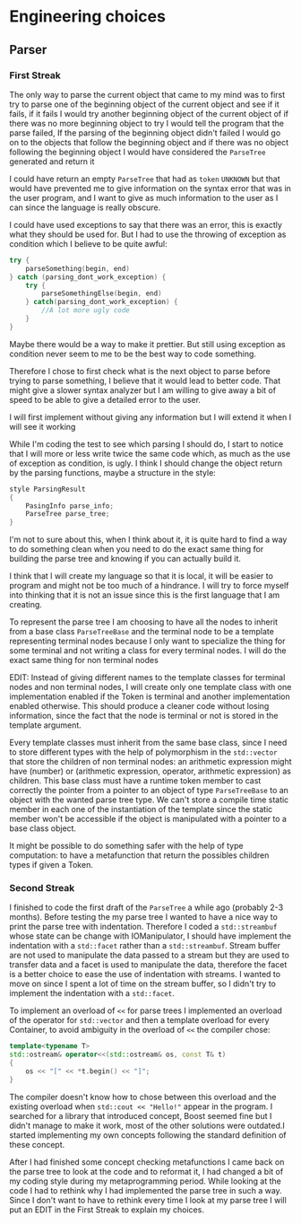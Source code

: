 <!-- vim: set spell spelllang=en_us: -->
# Engineering choices

## Parser

### First Streak

The only way to parse the current object that came to my mind was to first
try to parse one of the beginning object of the current object
and see if it fails, if it fails I would try another beginning
object of the current object of if there was no more beginning object
to try I would tell the program that the parse failed, If the
parsing of the beginning object didn't failed I would go on to
the objects that follow the beginning object and if there was no
object following the beginning object I would have considered
the `ParseTree` generated and return it

I could have return an empty `ParseTree` that had as `token`
`UNKNOWN` but that would have prevented me to give information
on the syntax error that was in the user program, and I want to
give as much information to the user as I can since the
language is really obscure.

I could have used exceptions to say that there was an error, this
is exactly what they should be used for. But I had to use the
throwing of exception as condition which I believe to be quite awful:
```cpp
try {
	parseSomething(begin, end)
} catch (parsing_dont_work_exception) {
	try {
		parseSomethingElse(begin, end)
	} catch(parsing_dont_work_exception) {
		//A lot more ugly code
	}
}
```
Maybe there would be a way to make it prettier. But still using
exception as condition never seem to me to be the best way to
code something.

Therefore I chose to first check what is the next object to
parse before trying to parse something, I believe that it would
lead to better code. That might give a slower syntax analyzer
but I am willing to give away a bit of speed to be able to give
a detailed error to the user.

I will first implement without giving any information but I will
extend it when I will see it working

While I'm coding the test to see which parsing I should do, I start
to notice that I will more or less write twice the same code which,
as much as the use of exception as condition, is ugly. I think
I should change the object return by the parsing functions,
maybe a structure in the style:
```cpp
style ParsingResult
{
	PasingInfo parse_info;
	ParseTree parse_tree;
}
```
I'm not to sure about this, when I think about it, it is quite
hard to find a way to do something clean when you need to
do the exact same thing for building the parse tree and knowing if you can actually
build it.

I think that I will create my language so that it is local, it
will be easier to program and might not be too much of a hindrance.
I will try to force myself into thinking that it is not an issue
since this is the first language that I am creating.

To represent the parse tree I am choosing to have all the nodes
to inherit from a base class `ParseTreeBase` and the terminal node
to be a template representing terminal nodes because I only want to
specialize the thing for some terminal and not writing a class
for every terminal nodes. I will do the exact same thing for non
terminal nodes

EDIT:
Instead of giving different names to the template classes
for terminal nodes and non terminal nodes, I will create
only one template class with one implementation enabled
if the Token is terminal and another implementation enabled
otherwise. This should produce a cleaner code without losing
information, since the fact that the node is terminal or not
is stored in the template argument.

Every template classes must inherit from the same base class,
since I need to store different types with the help
of polymorphism in the `std::vector` that
store the children of non terminal nodes: an arithmetic expression
might have (number) or (arithmetic expression, operator,
arithmetic expression) as children. This base class must have
a runtime token member to cast correctly the pointer from a
pointer to an object of type `ParseTreeBase` to an object
with the wanted parse tree type. We can't store a compile
time static member in each one of the instantiation of
the template since the static member won't be accessible
if the object is manipulated with a pointer to a base
class object.

It might be possible to
do something safer with the help of type computation: to have
a metafunction that return the possibles children types if given
a Token.


### Second Streak

I finished to code the first draft of the `ParseTree` a while ago
(probably 2-3 months). Before testing the my parse tree I wanted
to have a nice way to print the parse tree with indentation. Therefore
I coded a `std::streambuf` whose state can be change with IOManipulator,
I should have implement the indentation with a `std::facet` rather
than a `std::streambuf`. Stream buffer are not used to manipulate
the data passed to a stream but they are used to transfer data and
a facet is used to manipulate the data, therefore the facet is
a better choice to ease the use of indentation with streams.
I wanted to move on since I spent a lot of time on the stream buffer,
so I didn't try to implement the indentation with a `std::facet`.

To implement an overload of `<<` for parse trees I implemented
an overload of the operator for `std::vector` and then a
template overload for every Container, to avoid ambiguity in
the overload of `<<` the compiler chose:
```cpp
template<typename T>
std::ostream& operator<<(std::ostream& os, const T& t)
{
	os << "[" << *t.begin() << "]";
}
```
The compiler doesn't know how to chose between this overload and
the existing overload when `std::cout << "Hello!"` appear in
the program. I searched for a library that introduced concept,
Boost seemed fine but I didn't manage to make it work, most
of the other solutions were outdated.I started implementing
my own concepts following the standard definition of these concept.

After I had finished some concept checking metafunctions I came
back on the parse tree to look at the code and to reformat it, I
had changed a bit of my coding style during my metaprogramming
period. While looking at the code I had to rethink why I had
implemented the parse tree in such a way. Since I don't
want to have to rethink every time I look at my parse tree
I will put an EDIT in the First Streak to explain my choices.
